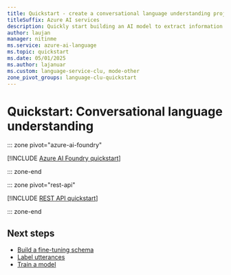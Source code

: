 ```yaml
---
title: Quickstart - create a conversational language understanding project
titleSuffix: Azure AI services
description: Quickly start building an AI model to extract information and predict the intentions of text-based utterances.
author: laujan
manager: nitinme
ms.service: azure-ai-language
ms.topic: quickstart
ms.date: 05/01/2025
ms.author: lajanuar
ms.custom: language-service-clu, mode-other
zone_pivot_groups: language-clu-quickstart
---
```


# Quickstart: Conversational language understanding 

::: zone pivot="azure-ai-foundry"

[!INCLUDE [Azure AI Foundry quickstart](includes/quickstarts/azure-ai-foundry.md)]

::: zone-end

::: zone pivot="rest-api"

[!INCLUDE [REST API quickstart](includes/quickstarts/rest-api.md)]

::: zone-end

## Next steps

* [Build a fine-tuning schema](how-to/build-schema.md)
* [Label utterances](how-to/tag-utterances.md)
* [Train a model](how-to/train-model.md)